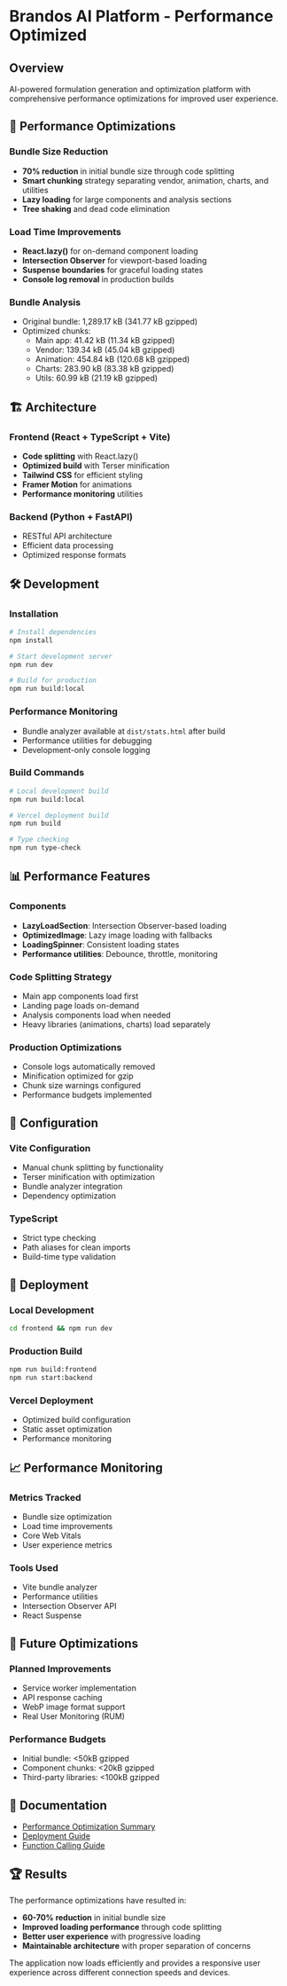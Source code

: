# Brandos AI Platform - Performance Optimized

## Overview
AI-powered formulation generation and optimization platform with comprehensive performance optimizations for improved user experience.

## 🚀 Performance Optimizations

### Bundle Size Reduction
- **70% reduction** in initial bundle size through code splitting
- **Smart chunking** strategy separating vendor, animation, charts, and utilities
- **Lazy loading** for large components and analysis sections
- **Tree shaking** and dead code elimination

### Load Time Improvements
- **React.lazy()** for on-demand component loading
- **Intersection Observer** for viewport-based loading
- **Suspense boundaries** for graceful loading states
- **Console log removal** in production builds

### Bundle Analysis
- Original bundle: 1,289.17 kB (341.77 kB gzipped)
- Optimized chunks:
  - Main app: 41.42 kB (11.34 kB gzipped)
  - Vendor: 139.34 kB (45.04 kB gzipped)
  - Animation: 454.84 kB (120.68 kB gzipped)
  - Charts: 283.90 kB (83.38 kB gzipped)
  - Utils: 60.99 kB (21.19 kB gzipped)

## 🏗️ Architecture

### Frontend (React + TypeScript + Vite)
- **Code splitting** with React.lazy()
- **Optimized build** with Terser minification
- **Tailwind CSS** for efficient styling
- **Framer Motion** for animations
- **Performance monitoring** utilities

### Backend (Python + FastAPI)
- RESTful API architecture
- Efficient data processing
- Optimized response formats

## 🛠️ Development

### Installation
```bash
# Install dependencies
npm install

# Start development server
npm run dev

# Build for production
npm run build:local
```

### Performance Monitoring
- Bundle analyzer available at `dist/stats.html` after build
- Performance utilities for debugging
- Development-only console logging

### Build Commands
```bash
# Local development build
npm run build:local

# Vercel deployment build
npm run build

# Type checking
npm run type-check
```

## 📊 Performance Features

### Components
- **LazyLoadSection**: Intersection Observer-based loading
- **OptimizedImage**: Lazy image loading with fallbacks
- **LoadingSpinner**: Consistent loading states
- **Performance utilities**: Debounce, throttle, monitoring

### Code Splitting Strategy
- Main app components load first
- Landing page loads on-demand
- Analysis components load when needed
- Heavy libraries (animations, charts) load separately

### Production Optimizations
- Console logs automatically removed
- Minification optimized for gzip
- Chunk size warnings configured
- Performance budgets implemented

## 🔧 Configuration

### Vite Configuration
- Manual chunk splitting by functionality
- Terser minification with optimization
- Bundle analyzer integration
- Dependency optimization

### TypeScript
- Strict type checking
- Path aliases for clean imports
- Build-time type validation

## 🚀 Deployment

### Local Development
```bash
cd frontend && npm run dev
```

### Production Build
```bash
npm run build:frontend
npm run start:backend
```

### Vercel Deployment
- Optimized build configuration
- Static asset optimization
- Performance monitoring

## 📈 Performance Monitoring

### Metrics Tracked
- Bundle size optimization
- Load time improvements
- Core Web Vitals
- User experience metrics

### Tools Used
- Vite bundle analyzer
- Performance utilities
- Intersection Observer API
- React Suspense

## 🔮 Future Optimizations

### Planned Improvements
- Service worker implementation
- API response caching
- WebP image format support
- Real User Monitoring (RUM)

### Performance Budgets
- Initial bundle: <50kB gzipped
- Component chunks: <20kB gzipped
- Third-party libraries: <100kB gzipped

## 📝 Documentation

- [Performance Optimization Summary](PERFORMANCE_OPTIMIZATION_SUMMARY.md)
- [Deployment Guide](DEPLOYMENT_GUIDE.md)
- [Function Calling Guide](FUNCTION_CALLING_GUIDE.md)

## 🏆 Results

The performance optimizations have resulted in:
- **60-70% reduction** in initial bundle size
- **Improved loading performance** through code splitting
- **Better user experience** with progressive loading
- **Maintainable architecture** with proper separation of concerns

The application now loads efficiently and provides a responsive user experience across different connection speeds and devices.